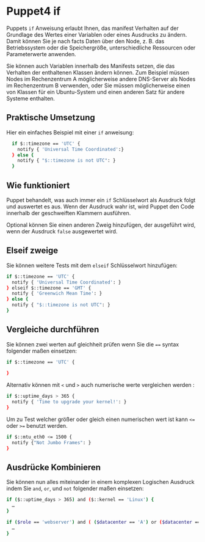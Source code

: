 # Puppet4 if 

Puppets `if` Anweisung erlaubt Ihnen, das manifest Verhalten auf der Grundlage des Wertes einer Variablen oder eines Ausdrucks zu ändern.
Damit können Sie je nach facts Daten über den Node, z. B. das Betriebssystem oder die Speichergröße, unterschiedliche Ressourcen oder Parameterwerte anwenden.

Sie können auch Variablen innerhalb des Manifests setzen, die das Verhalten der enthaltenen Klassen ändern können. 
Zum Beispiel müssen Nodes im Rechenzentrum A möglicherweise andere DNS-Server als Nodes im Rechenzentrum B verwenden, oder Sie müssen möglicherweise einen  von Klassen für ein Ubuntu-System und einen anderen Satz für andere Systeme enthalten.

## Praktische Umsetzung

Hier ein einfaches Beispiel mit einer `if` anweisung:

```sh
  if $::timezone == 'UTC' {
    notify { 'Universal Time Coordinated':}
  } else {
    notify { "$::timezone is not UTC": }
  }
```

## Wie funktioniert

Puppet behandelt, was auch immer ein `if` Schlüsselwort als Ausdruck folgt und auswertet es aus. 
Wenn der Ausdruck wahr ist, wird Puppet den Code innerhalb der geschweiften Klammern ausführen.

Optional können Sie einen anderen Zweig hinzufügen, der ausgeführt wird, wenn der Ausdruck `false` ausgewertet wird.

## Elseif zweige

Sie können weitere Tests mit dem `elseif` Schlüsselwort hinzufügen:

```sh
if $::timezone == 'UTC' {
  notify { 'Universal Time Coordinated': }
} elseif $::timezone == 'GMT' {
  notify { 'Greenwich Mean Time': }
} else {
  notify { "$::timezone is not UTC": }
}
```

## Vergleiche durchführen

Sie können zwei werten auf gleichheit prüfen wenn Sie die `==` syntax folgender maßen einsetzen:

```sh
if $::timezone == 'UTC' {
  
}
```

Alternativ können mit `<` und `>` auch numerische werte vergleichen werden :

```sh
if $::uptime_days > 365 {
  notify { 'Time to upgrade your kernel!': }
}
```

Um zu Test welcher größer oder gleich einen numerischen wert ist kann `<=` oder `>=` benutzt werden.

```sh
if $::mtu_eth0 <= 1500 {
  notify {"Not Jumbo Frames": }
}
```

## Ausdrücke Kombinieren

Sie können nun alles miteinander in einem komplexen Logischen Ausdruck indem Sie `and`, `or`, und `not` folgender maßen einsetzen:

```sh
if ($::uptime_days > 365) and ($::kernel == 'Linux') {
  …
}

if ($role == 'webserver') and ( ($datacenter == 'A') or ($datacenter == 'B') ) {
  …
}
```